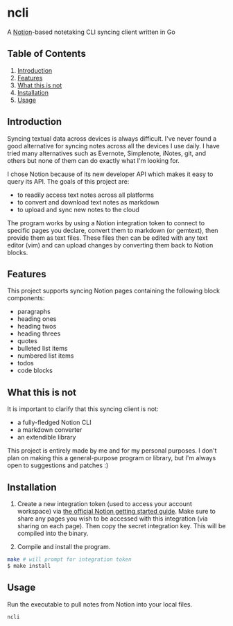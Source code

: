# ncli

A [Notion](https://notion.so)-based notetaking CLI syncing client written in Go

## Table of Contents

1. [Introduction](#introduction)
2. [Features](#features)
3. [What this is not](#what-this-is-not)
4. [Installation](#installation)
5. [Usage](#usage)

## Introduction

Syncing textual data across devices is always difficult. I've never found a good alternative for syncing notes across all the devices I use daily. I have tried many alternatives such as Evernote, Simplenote, iNotes, git, and others but none of them can do exactly what I'm looking for.

I chose Notion because of its new developer API which makes it easy to query its API. The goals of this project are:

* to readily access text notes across all platforms
* to convert and download text notes as markdown
* to upload and sync new notes to the cloud

The program works by using a Notion integration token to connect to specific pages you declare, convert them to markdown (or gemtext), then provide them as text files. These files then can be edited with any text editor (vim) and can upload changes by converting them back to Notion blocks.

## Features

This project supports syncing Notion pages containing the following block components:

* paragraphs
* heading ones
* heading twos
* heading threes
* quotes
* bulleted list items
* numbered list items
* todos
* code blocks

## What this is not

It is important to clarify that this syncing client is not:

* a fully-fledged Notion CLI
* a markdown converter
* an extendible library

This project is entirely made by me and for my personal purposes. I don't plan on making this a general-purpose program or library, but I'm always open to suggestions and patches :)

## Installation

1. Create a new integration token (used to access your account workspace) via [the official Notion getting started guide](https://developers.notion.com/docs/getting-started). Make sure to share any pages you wish to be accessed with this integration (via sharing on each page). Then copy the secret integration key. This will be compiled into the binary.

2. Compile and install the program.

```sh
make # will prompt for integration token
$ make install
```

## Usage

Run the executable to pull notes from Notion into your local files.

```sh
ncli
```
